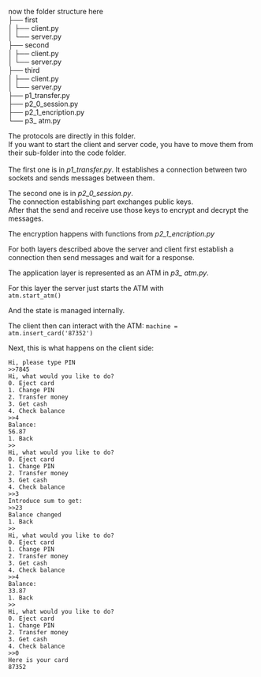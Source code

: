 
now the folder structure here<br/>
├── first<br/>
│  ├── client.py<br/>
│  └── server.py<br/>
├── second<br/>
│  ├── client.py<br/>
│  └── server.py<br/>
├── third<br/>
│  ├── client.py<br/>
│  └── server.py<br/>
├── p1_transfer.py<br/>
├── p2_0_session.py<br/>
├── p2_1_encription.py<br/>
└── p3_ atm.py<br/>

The protocols are directly in this folder.<br/>
If you want to start the client and server code, you have to move them from their sub-folder into the code folder.<br/><br/>
The first one is in *p1_transfer.py*. It establishes a connection between two sockets and sends messages between them.<br/>

The second one is in *p2_0_session.py*. <br/>
The connection establishing part exchanges public keys.<br/>
After that the send and receive use those keys to encrypt and decrypt the messages.<br/>

The encryption happens with functions from *p2_1_encription.py* <br/>

For both layers described above the server and client first establish a connection then send messages and wait for a response.

The application layer is represented as an ATM in *p3_ atm.py*.<br/>

For this layer the server just starts the ATM with <br/>
`atm.start_atm()`

And the state is managed internally.

The client then can interact with the ATM:
`machine = atm.insert_card('87352')`

Next, this is what happens on the client side:

`Hi, please type PIN`<br/>
`>>7845`<br/>
`Hi, what would you like to do?`<br/>
`0. Eject card`<br/>
`1. Change PIN`<br/>
`2. Transfer money`<br/>
`3. Get cash`<br/>
`4. Check balance`<br/>
`>>4`<br/>
`Balance:`<br/>
`56.87`<br/>
`1. Back`<br/>
`>>`<br/>
`Hi, what would you like to do?`<br/>
`0. Eject card`<br/>
`1. Change PIN`<br/>
`2. Transfer money`<br/>
`3. Get cash`<br/>
`4. Check balance`<br/>
`>>3`<br/>
`Introduce sum to get:`<br/>
`>>23`<br/>
`Balance changed`<br/>
`1. Back`<br/>
`>>`<br/>
`Hi, what would you like to do?`<br/>
`0. Eject card`<br/>
`1. Change PIN`<br/>
`2. Transfer money`<br/>
`3. Get cash`<br/>
`4. Check balance`<br/>
`>>4`<br/>
`Balance:`<br/>
`33.87`<br/>
`1. Back`<br/>
`>>`<br/>
`Hi, what would you like to do?`<br/>
`0. Eject card`<br/>
`1. Change PIN`<br/>
`2. Transfer money`<br/>
`3. Get cash`<br/>
`4. Check balance`<br/>
`>>0`<br/>
`Here is your card`<br/>
`87352`<br/>

